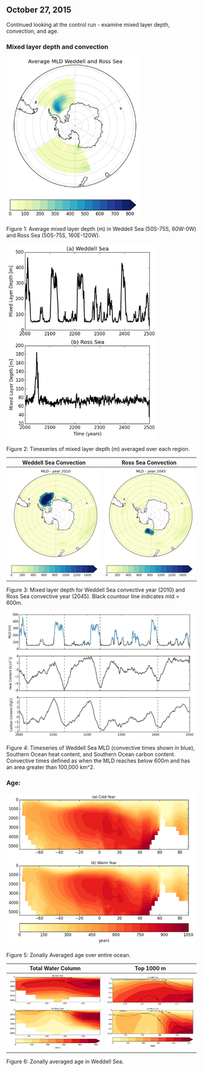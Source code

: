 ## October 27, 2015

Continued looking at the control run - examine mixed layer depth, convection, and age. 

### Mixed layer depth and convection

<img src="files/newCO2_control_800_weddell_ross_mld_10272015.png" alt="alt text" width="350">

Figure 1: Average mixed layer depth (m) in Weddell Sea (50S-75S, 60W-0W) and Ross Sea (50S-75S, 160E-120W). 



<img src="files/newCO2_control_800_weddell_ross_mld_timeseries_10272015.png" alt="alt text" width="400">

Figure 2: Timeseries of mixed layer depth (m) averaged over each region. 



Weddell Sea Convection | Ross Sea Convection
:-------------------------:|:-------------------------:
<img src="files/newCO2_control_800_weddell_convect_10272015.png" alt="alt text" width="300"> | <img src="files/newCO2_control_800_ross_convect_10272015.png" alt="alt text" width="300">

Figure 3: Mixed layer depth for Weddell Sea convective year (2010) and Ross Sea convective year (2045). Black countour line indicates mld = 600m.


<img src="files/newCO2_control_800_weddell_mld_so_heat_carbon_ts_10272015.png" alt="alt text" width="500">

Figure 4: Timeseries of Weddell Sea MLD (convective times shown in blue), Southern Ocean heat content, and 
Southern Ocean carbon content. Convective times defined as when the MLD reaches below 600m and has an 
area greater than 100,000 km^2.  



### Age:

<img src="files/newCO2_control800_age_warm_cold_10262015.png" alt="alt text" width="500">

Figure 5: Zonally Averaged age over entire ocean.  



Total Water Column | Top 1000 m
:-------------------------:|:-------------------------:
![](files/newCO2_control800_weddell_sea_age_warm_cold_10262015.png) | ![](files/newCO2_control800_weddell_sea_age_warm_cold_top1000_10262015.png)

Figure 6: Zonally averaged age in Weddell Sea.
